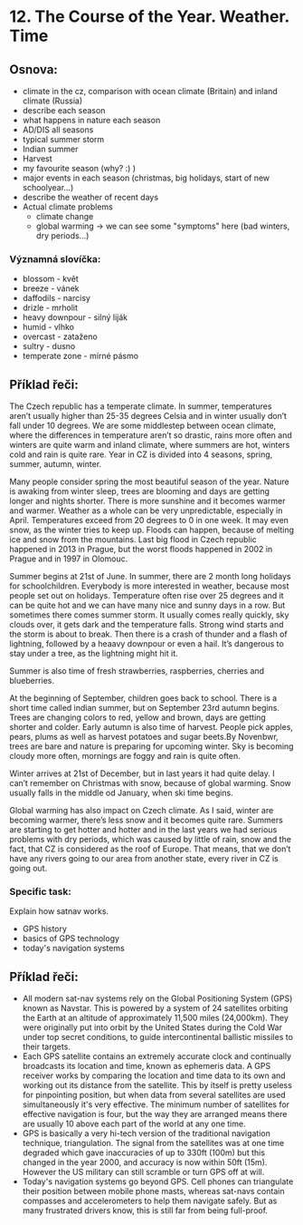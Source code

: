 # 12. The Course of the Year. Weather. Time

## Osnova:

* climate in the cz, comparison with ocean climate (Britain) and inland climate (Russia)
* describe each season
* what happens in nature each season
* AD/DIS all seasons
* typical summer storm
* Indian summer
* Harvest
* my favourite season (why? :) )
* major events in each season (christmas, big holidays, start of new schoolyear…)
* describe the weather of recent days
* Actual climate problems
  * climate change
  * global warming -> we can see some "symptoms" here (bad winters, dry periods...)

### Významná slovíčka:
* blossom - květ 
* breeze - vánek 
* daffodils - narcisy 
* drizle - mrholit 
* heavy downpour - silný liják 
* humid - vlhko 
* overcast - zataženo 
* sultry - dusno
* temperate zone - mírné pásmo

## Příklad řeči:
The Czech republic has a temperate climate. In summer, temperatures aren’t usually higher than 25-35 degrees Celsia and in winter usually don’t fall under 10 degrees. We are some middlestep between ocean climate, where the differences in temperature aren’t so drastic, rains more often and winters are quite warm and inland climate, where summers are hot, winters cold and rain is quite rare. Year in CZ is divided into 4 seasons, spring, summer, autumn, winter.

Many people consider spring the most beautiful season of the year. Nature is awaking from winter sleep, trees are blooming and days are getting longer and nights shorter. There is more sunshine and it becomes warmer and warmer. Weather as a whole can be very unpredictable, especially in April. Temperatures exceed from 20 degrees to 0 in one week. It may even snow, as the winter tries to keep up. Floods can happen, because of melting ice and snow from the mountains. Last big flood in Czech republic happened in 2013 in Prague, but the worst floods happened in 2002 in Prague and in 1997 in Olomouc.

Summer begins at 21st of June. In summer, there are 2 month long holidays for schoolchildren. Everybody is more interested in weather, because most people set out on holidays. Temperature often rise over 25 degrees and it can be quite hot and we can have many nice and sunny days in a row. But sometimes there comes summer storm. It usually comes really quickly, sky clouds over, it gets dark and the temperature falls. Strong wind starts and the storm is about to break. Then there is a crash of thunder and a flash of lightning, followed by a heaavy downpour or even a hail. It’s dangerous to stay under a tree, as the lightning might hit it.

Summer is also time of fresh strawberries, raspberries, cherries and blueberries.

At the beginning of September, children goes back to school. There is a short time called indian summer, but on September 23rd autumn begins. Trees are changing colors to red, yellow and brown, days are getting shorter and colder. Early autumn is also time of harvest. People pick apples, pears, plums as well as harvest potatoes and sugar beets.By Novenbwr, trees are bare and nature is preparing for upcoming winter. Sky is becoming cloudy more often, mornings are foggy and rain is quite often.

Winter arrives at 21st of December, but in last years it had quite delay. I can’t remember on Christmas with snow, because of global warming. Snow usually falls in the middle od January, when ski time begins.

Global warming has also impact on Czech climate. As I said, winter are becoming warmer, there’s less snow and it becomes quite rare. Summers are starting to get hotter and hotter and in the last years we had serious problems with dry periods, which was caused by little of rain, snow and the fact, that CZ is considered as the roof of Europe. That means, that we don’t have any rivers going to our area from another state, every river in CZ is going out.


### Specific task:
Explain how satnav works.

- GPS history
- basics of GPS technology
- today's navigation systems

## Příklad řeči:
- All modern sat-nav systems rely on the Global Positioning System (GPS) known as Navstar. This is powered by a system of 24 satellites orbiting the Earth at an altitude of approximately 11,500 miles (24,000km). They were originally put into orbit by the United States during the Cold War under top secret conditions, to guide intercontinental ballistic missiles to their targets.
- Each GPS satellite contains an extremely accurate clock and continually broadcasts its location and time, known as ephemeris data. A GPS receiver works by comparing the location and time data to its own and working out its distance from the satellite. This by itself is pretty useless for pinpointing position, but when data from several satellites are used simultaneously it's very effective. The minimum number of satellites for effective navigation is four, but the way they are arranged means there are usually 10 above each part of the world at any one time.
- GPS is basically a very hi-tech version of the traditional navigation technique, triangulation. The signal from the satellites was at one time degraded which gave inaccuracies of up to 330ft (100m) but this changed in the year 2000, and accuracy is now within 50ft (15m). However the US military can still scramble or turn GPS off at will.
- Today's navigation systems go beyond GPS. Cell phones can triangulate their position between mobile phone masts, whereas sat-navs contain compasses and accelerometers to help them navigate safely. But as many frustrated drivers know, this is still far from being full-proof.
